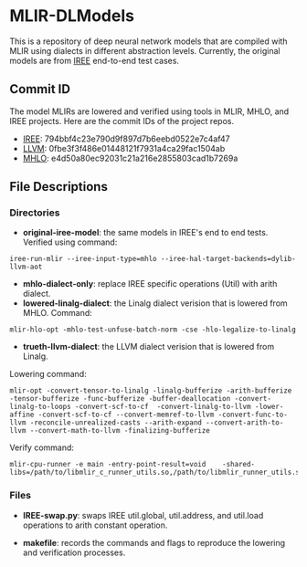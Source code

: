 # MLIR-DLModels

This is a repository of deep neural network models that are compiled with MLIR using dialects in different abstraction levels. Currently, the original models are from [IREE](https://github.com/google/iree) end-to-end test cases.
## Commit ID
The model MLIRs are lowered and verified using tools in MLIR, MHLO, and IREE projects. Here are the commit IDs of the project repos.
- [IREE](https://github.com/google/iree): 794bbf4c23e790d9f897d7b6eebd0522e7c4af47
- [LLVM](https://github.com/llvm/llvm-project): 0fbe3f3f486e01448121f7931a4ca29fac1504ab
- [MHLO](https://github.com/tensorflow/mlir-hlo): e4d50a80ec92031c21a216e2855803cad1b7269a

## File Descriptions

### Directories
- **original-iree-model**: the same models in IREE's end to end tests. Verified using command:
```
iree-run-mlir --iree-input-type=mhlo --iree-hal-target-backends=dylib-llvm-aot
```
- **mhlo-dialect-only**: replace IREE specific operations (Util) with arith dialect.
- **lowered-linalg-dialect**: the Linalg dialect verision that is lowered from MHLO. Command:
```
mlir-hlo-opt -mhlo-test-unfuse-batch-norm -cse -hlo-legalize-to-linalg
```
- **trueth-llvm-dialect**: the LLVM dialect verision that is lowered from Linalg.

Lowering command:
```
mlir-opt -convert-tensor-to-linalg -linalg-bufferize -arith-bufferize  -tensor-bufferize -func-bufferize -buffer-deallocation -convert-linalg-to-loops -convert-scf-to-cf  -convert-linalg-to-llvm -lower-affine -convert-scf-to-cf --convert-memref-to-llvm -convert-func-to-llvm -reconcile-unrealized-casts --arith-expand --convert-arith-to-llvm --convert-math-to-llvm -finalizing-bufferize
```
Verify command:
```
mlir-cpu-runner -e main -entry-point-result=void    -shared-libs=/path/to/libmlir_c_runner_utils.so,/path/to/libmlir_runner_utils.so
```
### Files

- **IREE-swap.py**: swaps IREE util.global, util.address, and util.load operations to arith constant operation.

- **makefile**: records the commands and flags to reproduce the lowering and verification processes. 
